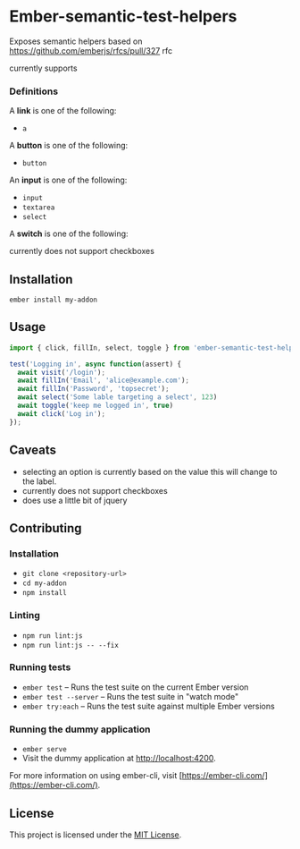 # Ember-semantic-test-helpers

Exposes semantic helpers based on https://github.com/emberjs/rfcs/pull/327 rfc

currently supports

### Definitions

A **link** is one of the following:

- `a`


A **button** is one of the following:

- `button`


An **input** is one of the following:

- `input`
- `textarea`
- `select`


A **switch** is one of the following:

currently does not support checkboxes


Installation
------------------------------------------------------------------------------

```
ember install my-addon
```


Usage
------------------------------------------------------------------------------


```js
import { click, fillIn, select, toggle } from 'ember-semantic-test-helpers/test-support';
```


```js
test('Logging in', async function(assert) {
  await visit('/login');
  await fillIn('Email', 'alice@example.com');
  await fillIn('Password', 'topsecret');
  await select('Some lable targeting a select', 123)
  await toggle('keep me logged in', true)
  await click('Log in');
});
```

Caveats
------------------------------------------------------------------------------
- selecting an option is currently based on the value this will change to the label.
- currently does not support checkboxes
- does use a little bit of jquery

Contributing
------------------------------------------------------------------------------

### Installation

* `git clone <repository-url>`
* `cd my-addon`
* `npm install`

### Linting

* `npm run lint:js`
* `npm run lint:js -- --fix`

### Running tests

* `ember test` – Runs the test suite on the current Ember version
* `ember test --server` – Runs the test suite in "watch mode"
* `ember try:each` – Runs the test suite against multiple Ember versions

### Running the dummy application

* `ember serve`
* Visit the dummy application at [http://localhost:4200](http://localhost:4200).

For more information on using ember-cli, visit [https://ember-cli.com/](https://ember-cli.com/).

License
------------------------------------------------------------------------------

This project is licensed under the [MIT License](LICENSE.md).
